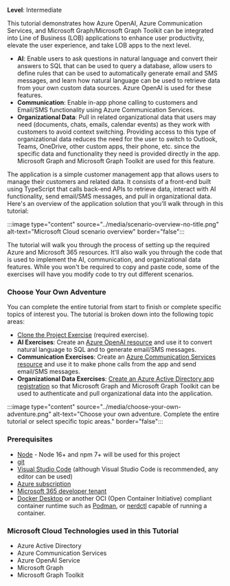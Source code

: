 <!-- markdownlint-disable MD041 -->

**Level**: Intermediate

This tutorial demonstrates how Azure OpenAI, Azure Communication Services, and Microsoft Graph/Microsoft Graph Toolkit can be integrated into Line of Business (LOB) applications to enhance user productivity, elevate the user experience, and take LOB apps to the next level. 

- **AI**: Enable users to ask questions in natural language and convert their answers to SQL that can be used to query a database, allow users to define rules that can be used to automatically generate email and SMS messages, and learn how natural language can be used to retrieve data from your own custom data sources. Azure OpenAI is used for these features.
- **Communication**: Enable in-app phone calling to customers and Email/SMS functionality using Azure Communication Services.
- **Organizational Data**: Pull in related organizational data that users may need (documents, chats, emails, calendar events) as they work with customers to avoid context switching. Providing access to this type of organizational data reduces the need for the user to switch to Outlook, Teams, OneDrive, other custom apps, their phone, etc. since the specific data and functionality they need is provided directly in the app. Microsoft Graph and Microsoft Graph Toolkit are used for this feature.

The application is a simple customer management app that allows users to manage their customers and related data. It consists of a front-end built using TypeScript that calls back-end APIs to retrieve data, interact with AI functionality, send email/SMS messages, and pull in organizational data. Here's an overview of the application solution that you'll walk through in this tutorial:

:::image type="content" source="../media/scenario-overview-no-title.png" alt-text="Microsoft Cloud scenario overview" border="false":::

The tutorial will walk you through the process of setting up the required Azure and Microsoft 365 resources. It'll also walk you through the code that is used to implement the AI, communication, and organizational data features. While you won't be required to copy and paste code, some of the exercises will have you modify code to try out different scenarios.

### Choose Your Own Adventure

You can complete the entire tutorial from start to finish or complete specific topics of interest you. The tutorial is broken down into the following topic areas:

- [Clone the Project Exercise](/microsoft-cloud/dev/tutorials/openai-acs-msgraph/?tutorial-step=1) (required exercise).
- **AI Exercises**: Create an [Azure OpenAI resource](/microsoft-cloud/dev/tutorials/openai-acs-msgraph/?tutorial-step=2) and use it to convert natural language to SQL and to generate email/SMS messages.
- **Communication Exercises**: Create an [Azure Communication Services resource](/microsoft-cloud/dev/tutorials/openai-acs-msgraph/?tutorial-step=6) and use it to make phone calls from the app and send email/SMS messages.
- **Organizational Data Exercises**: [Create an Azure Active Directory app registration](/microsoft-cloud/dev/tutorials/openai-acs-msgraph/?tutorial-step=9) so that Microsoft Graph and Microsoft Graph Toolkit can be used to authenticate and pull organizational data into the application.

:::image type="content" source="../media/choose-your-own-adventure.png" alt-text="Choose your own adventure. Complete the entire tutorial or select specific topic areas." border="false":::

<a id="prerequisites"></a>
### Prerequisites

- [Node](https://nodejs.org) - Node 16+ and npm 7+ will be used for this project
- [git](/devops/develop/git/install-and-set-up-git?WT.mc_id=m365-94501-dwahlin)
- [Visual Studio Code](https://code.visualstudio.com?WT.mc_id=m365-94501-dwahlin) (although Visual Studio Code is recommended, any editor can be used)
- [Azure subscription](https://azure.microsoft.com/free/search?WT.mc_id=m365-94501-dwahlin)
- [Microsoft 365 developer tenant](https://developer.microsoft.com/microsoft-365/dev-program?WT.mc_id=m365-94501-dwahlin)
- [Docker Desktop](https://www.docker.com/get-started/) or another OCI (Open Container Initiative) compliant container runtime such as [Podman](https://podman-desktop.io/downloads), or [nerdctl](https://github.com/containerd/nerdctl) capable of running a container.

### Microsoft Cloud Technologies used in this Tutorial

- Azure Active Directory
- Azure Communication Services
- Azure OpenAI Service
- Microsoft Graph
- Microsoft Graph Toolkit
